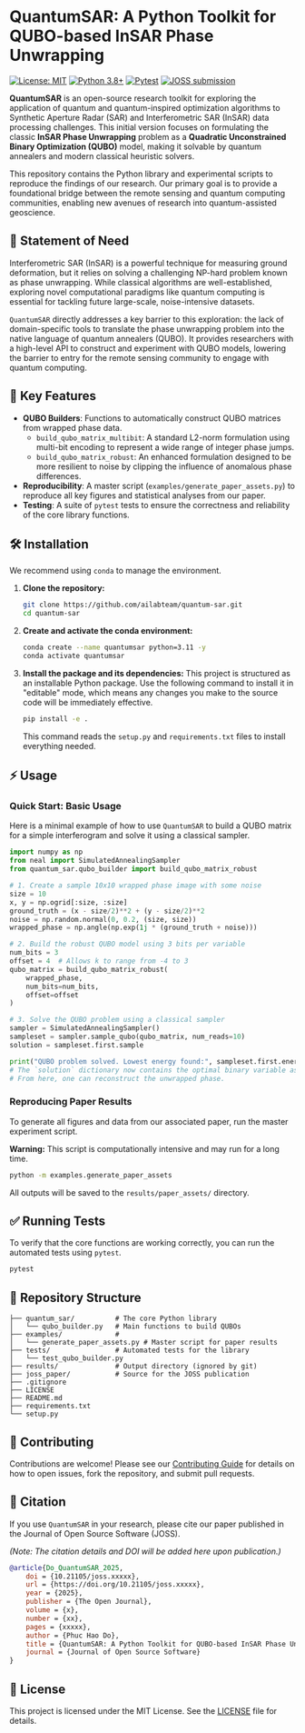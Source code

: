 # QuantumSAR: A Python Toolkit for QUBO-based InSAR Phase Unwrapping

[![License: MIT](https://img.shields.io/badge/License-MIT-blue.svg)](https://opensource.org/licenses/MIT)
[![Python 3.8+](https://img.shields.io/badge/python-3.8+-blue.svg)](https://www.python.org/downloads/)
[![Pytest](https://github.com/ailabteam/quantum-sar/actions/workflows/pytest.yml/badge.svg)](https://github.com/ailabteam/quantum-sar/actions/workflows/pytest.yml)
[![JOSS submission](https://joss.theoj.org/papers/10.21105/joss.xxxxx/status.svg)](https://joss.theoj.org/papers/10.21105/joss.xxxxx)

**QuantumSAR** is an open-source research toolkit for exploring the application of quantum and quantum-inspired optimization algorithms to Synthetic Aperture Radar (SAR) and Interferometric SAR (InSAR) data processing challenges. This initial version focuses on formulating the classic **InSAR Phase Unwrapping** problem as a **Quadratic Unconstrained Binary Optimization (QUBO)** model, making it solvable by quantum annealers and modern classical heuristic solvers.

This repository contains the Python library and experimental scripts to reproduce the findings of our research. Our primary goal is to provide a foundational bridge between the remote sensing and quantum computing communities, enabling new avenues of research into quantum-assisted geoscience.

## 📖 Statement of Need

Interferometric SAR (InSAR) is a powerful technique for measuring ground deformation, but it relies on solving a challenging NP-hard problem known as phase unwrapping. While classical algorithms are well-established, exploring novel computational paradigms like quantum computing is essential for tackling future large-scale, noise-intensive datasets.

`QuantumSAR` directly addresses a key barrier to this exploration: the lack of domain-specific tools to translate the phase unwrapping problem into the native language of quantum annealers (QUBO). It provides researchers with a high-level API to construct and experiment with QUBO models, lowering the barrier to entry for the remote sensing community to engage with quantum computing.

## 🚀 Key Features

*   **QUBO Builders**: Functions to automatically construct QUBO matrices from wrapped phase data.
    *   `build_qubo_matrix_multibit`: A standard L2-norm formulation using multi-bit encoding to represent a wide range of integer phase jumps.
    *   `build_qubo_matrix_robust`: An enhanced formulation designed to be more resilient to noise by clipping the influence of anomalous phase differences.
*   **Reproducibility**: A master script (`examples/generate_paper_assets.py`) to reproduce all key figures and statistical analyses from our paper.
*   **Testing**: A suite of `pytest` tests to ensure the correctness and reliability of the core library functions.

## 🛠️ Installation

We recommend using `conda` to manage the environment.

1.  **Clone the repository:**
    ```bash
    git clone https://github.com/ailabteam/quantum-sar.git
    cd quantum-sar
    ```

2.  **Create and activate the conda environment:**
    ```bash
    conda create --name quantumsar python=3.11 -y
    conda activate quantumsar
    ```

3.  **Install the package and its dependencies:**
    This project is structured as an installable Python package. Use the following command to install it in "editable" mode, which means any changes you make to the source code will be immediately effective.
    ```bash
    pip install -e .
    ```
    This command reads the `setup.py` and `requirements.txt` files to install everything needed.

## ⚡ Usage

### Quick Start: Basic Usage

Here is a minimal example of how to use `QuantumSAR` to build a QUBO matrix for a simple interferogram and solve it using a classical sampler.

```python
import numpy as np
from neal import SimulatedAnnealingSampler
from quantum_sar.qubo_builder import build_qubo_matrix_robust

# 1. Create a sample 10x10 wrapped phase image with some noise
size = 10
x, y = np.ogrid[:size, :size]
ground_truth = (x - size/2)**2 + (y - size/2)**2
noise = np.random.normal(0, 0.2, (size, size))
wrapped_phase = np.angle(np.exp(1j * (ground_truth + noise)))

# 2. Build the robust QUBO model using 3 bits per variable
num_bits = 3
offset = 4  # Allows k to range from -4 to 3
qubo_matrix = build_qubo_matrix_robust(
    wrapped_phase,
    num_bits=num_bits,
    offset=offset
)

# 3. Solve the QUBO problem using a classical sampler
sampler = SimulatedAnnealingSampler()
sampleset = sampler.sample_qubo(qubo_matrix, num_reads=10)
solution = sampleset.first.sample

print("QUBO problem solved. Lowest energy found:", sampleset.first.energy)
# The `solution` dictionary now contains the optimal binary variable assignments.
# From here, one can reconstruct the unwrapped phase.
```

### Reproducing Paper Results

To generate all figures and data from our associated paper, run the master experiment script.

**Warning:** This script is computationally intensive and may run for a long time.

```bash
python -m examples.generate_paper_assets
```
All outputs will be saved to the `results/paper_assets/` directory.

## ✅ Running Tests

To verify that the core functions are working correctly, you can run the automated tests using `pytest`.

```bash
pytest
```

## 📂 Repository Structure

```
├── quantum_sar/          # The core Python library
│   └── qubo_builder.py   # Main functions to build QUBOs
├── examples/             #
│   └── generate_paper_assets.py # Master script for paper results
├── tests/                # Automated tests for the library
│   └── test_qubo_builder.py
├── results/              # Output directory (ignored by git)
├── joss_paper/           # Source for the JOSS publication
├── .gitignore
├── LICENSE
├── README.md
├── requirements.txt
└── setup.py
```

## 🤝 Contributing

Contributions are welcome! Please see our [Contributing Guide](CONTRIBUTING.md) for details on how to open issues, fork the repository, and submit pull requests.

## 📜 Citation

If you use `QuantumSAR` in your research, please cite our paper published in the Journal of Open Source Software (JOSS).

*(Note: The citation details and DOI will be added here upon publication.)*

```bibtex
@article{Do_QuantumSAR_2025,
    doi = {10.21105/joss.xxxxx},
    url = {https://doi.org/10.21105/joss.xxxxx},
    year = {2025},
    publisher = {The Open Journal},
    volume = {x},
    number = {xx},
    pages = {xxxxx},
    author = {Phuc Hao Do},
    title = {QuantumSAR: A Python Toolkit for QUBO-based InSAR Phase Unwrapping},
    journal = {Journal of Open Source Software}
}
```

## 📝 License

This project is licensed under the MIT License. See the [LICENSE](LICENSE) file for details.
